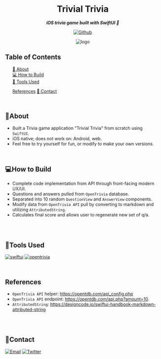 <div align="center">
<h1 align="center">
        Trivial Trivia
    </h1>
    <p align="center"> 
        <i><b>iOS trivia game built with SwiftUI 📲</b></i>
    </p>

[![Github][github]][github-url]

<img src="https://res.cloudinary.com/dnz16usmk/image/upload/v1709203499/trivial-trivia-cover-vd7.png" alt="logo"   />


  </div>

## Table of Contents

  <ol>
    <a href="#about">📝 About</a><br/>
    <a href="#how-to-build">💻 How to Build</a><br/>
    <a href="#tools-used">🔧 Tools Used</a>
        <ul>
        </ul>
    <a href="#references">References</a>
    <a href="#contact">👤 Contact</a>
  </ol>

<br/>

## 📝About

- Built a Trivia game application "Trivial Trivia" from scratch using `SwiftUI`.
- iOS native; does not work on: Android, web.
- Feel free to try yourself for fun, or modify to make your own versions.


<br/>

## 💻How to Build

- Complete code implementation from API through front-facing modern UX/UI.
- Questions and answers pulled from `OpenTrivia` database.
- Separated into 10 random `QuestionView` and `AnswerView` components.
- Modify data from `OpenTrivia API`  pull by converting to markdown and utilizing `AttributedString`.
- Calculates final score and allows user to regenerate new set of q/a.


<br/>
<br/>



## 🔧Tools Used

[![swiftui][swiftui]][swiftui-url]
[![opentrivia][opentrivia]][opentrivia-url]


<br/>

## References
- `OpenTrivia API` helper: https://opentdb.com/api_config.php
- `OpenTrivia API` endpoint: https://opentdb.com/api.php?amount=10.
- `AttributedString`: https://designcode.io/swiftui-handbook-markdown-attributed-string
<br/>
<br/>

## 👤Contact

[![Email][email]][email-url]
[![Twitter][twitter]][twitter-url]

<!-- MARKDOWN LINKS & IMAGES -->
<!-- https://www.markdownguide.org/basic-syntax/#reference-style-links -->

[opentrivia]: https://img.shields.io/badge/OpenTrivia_API-FF5722?style=for-the-badge&logo=trivia&logoColor=white&color=magenta
[opentrivia-url]: https://opentdb.com/api_config.php
[swiftui]: https://img.shields.io/badge/SwiftUI-FA7343?style=for-the-badge&logo=swift&logoColor=white
[swiftui-url]: https://developer.apple.com/xcode/swiftui/


[github]: https://img.shields.io/badge/💻Github-000000?style=for-the-badge
[github-url]: https://github.com/vdutts7/trivial-trivia/
[email]: https://img.shields.io/badge/me@vd7.io-FFCA28?style=for-the-badge&logo=Gmail&logoColor=00bbff&color=black
[email-url]: #
[twitter]: https://img.shields.io/badge/Twitter-FFCA28?style=for-the-badge&logo=Twitter&logoColor=00bbff&color=black
[twitter-url]: https://twitter.com/vdutts7/
